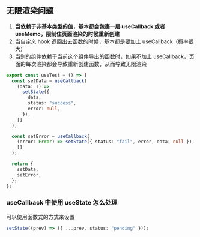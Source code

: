 ## 无限渲染问题

1. **当依赖于非基本类型的值，基本都会包裹一层 useCallback 或者 useMemo，限制住页面渲染的时候重新创建**
2. 当自定义 hook 返回出去函数的时候，基本都是要加上 useCallback（概率很大）
3. 当别的组件依赖于当前这个组件导出的函数时，如果不加上 useCallback，页面的每次渲染都会导致重新创建函数，从而导致无限渲染

```typescript
export const useTest = () => {
  const setData = useCallback(
    (data: T) =>
      setState({
        data,
        status: "success",
        error: null,
      }),
    []
  );

  const setError = useCallback(
    (error: Error) => setState({ status: "fail", error, data: null }),
    []
  );

  return {
    setData,
    setError,
  };
};
```

### useCallback 中使用 useState 怎么处理

可以使用函数式的方式来设置

```typescript
setState((prev) => ({ ...prev, status: "pending" }));
```
